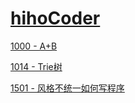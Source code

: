 # [hihoCoder](http://www.hihocoder.com/)

[1000 - A+B](./1000%20-%20A+B/1000%20-%20A+B.md)

[1014 - Trie树](./1014%20-%20Trie树/1014%20-%20Trie树.md)

[1501 - 风格不统一如何写程序](./1501%20-%20风格不统一如何写程序/1501%20-%20风格不统一如何写程序.md)